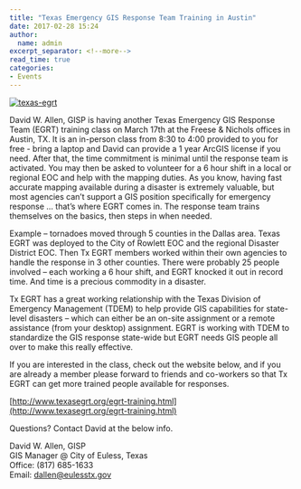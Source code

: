 ```yaml
---
title: "Texas Emergency GIS Response Team Training in Austin"
date: 2017-02-28 15:24
author:
  name: admin
excerpt_separator: <!--more-->
read_time: true
categories:
- Events
---
```


[![texas-egrt](/prototype2/assets/img/blog/texas_egrt.jpg)](http://www.texasegrt.org)

David W. Allen, GISP is having another Texas Emergency GIS Response Team (EGRT) training class on March 17th at the Freese & Nichols offices in Austin, TX. It is an in-person class from 8:30 to 4:00 provided to you for free - bring a laptop and David can provide a 1 year ArcGIS license if you need. After that, the time commitment is minimal until the response team is activated. You may then be asked to volunteer for a 6 hour shift in a local or regional EOC and help with the mapping duties. As you know, having fast accurate mapping available during a disaster is extremely valuable, but most agencies can’t support a GIS position specifically for emergency response … that’s where EGRT comes in. The response team trains themselves on the basics, then steps in when needed.  
<!--more-->

Example – tornadoes moved through 5 counties in the Dallas area. Texas EGRT was deployed to the City of Rowlett EOC and the regional Disaster District EOC. Then Tx EGRT members worked within their own agencies to handle the response in 3 other counties. There were probably 25 people involved – each working a 6 hour shift, and EGRT knocked it out in record time. And time is a precious commodity in a disaster.

Tx EGRT has a great working relationship with the Texas Division of Emergency Management (TDEM) to help provide GIS capabilities for state-level disasters – which can either be an on-site assignment or a remote assistance (from your desktop) assignment. EGRT is working with TDEM to standardize the GIS response state-wide but EGRT needs GIS people all over to make this really effective.

If you are interested in the class, check out the website below, and if you are already a member please forward to friends and co-workers so that Tx EGRT can get more trained people available for responses.

[http://www.texasegrt.org/egrt-training.html](http://www.texasegrt.org/egrt-training.html)

Questions? Contact David at the below info.

David W. Allen, GISP  
GIS Manager @ City of Euless, Texas  
Office: (817) 685-1633  
Email: [dallen@eulesstx.gov](mailto:dallen@eulesstx.gov)  
